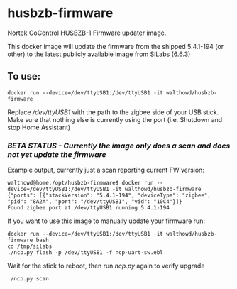 # husbzb-firmware


Nortek GoControl HUSBZB-1 Firmware updater image. 

This docker image will update the firmware from the shipped 5.4.1-194 (or other) to the latest publicly available image from SiLabs (6.6.3)

## To use:
`docker run --device=/dev/ttyUSB1:/dev/ttyUSB1 -it walthowd/husbzb-firmware`

Replace */dev/ttyUSB1* with the path to the zigbee side of your USB stick. Make sure that nothing else is currently using the port (i.e. Shutdown and stop Home Assistant)

### *BETA STATUS - Currently the image only does a scan and does not yet update the firmware*

Example output, currently just a scan reporting current FW version: 
```
walthowd@home:/opt/husbzb-firmware$ docker run --device=/dev/ttyUSB1:/dev/ttyUSB1 -it walthowd/husbzb-firmware
{"ports": [{"stackVersion": "5.4.1-194", "deviceType": "zigbee", "pid": "8A2A", "port": "/dev/ttyUSB1", "vid": "10C4"}]}
Found zigbee port at /dev/ttyUSB1 running 5.4.1-194
```

If you want to use this image to manually update your firmware run:

```
docker run --device=/dev/ttyUSB1:/dev/ttyUSB1 -it walthowd/husbzb-firmware bash
cd /tmp/silabs
./ncp.py flash -p /dev/ttyUSB1 -f ncp-uart-sw.ebl 
```
Wait for the stick to reboot, then run *ncp.py* again to verify upgrade
```
./ncp.py scan
```
